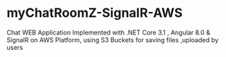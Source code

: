 # myChatRoomZ-SignalR-AWS
Chat WEB Application Implemented with .NET Core 3.1 , Angular 8.0 &amp; SignalR on AWS Platform,
using S3 Buckets for saving files ,uploaded by users 
